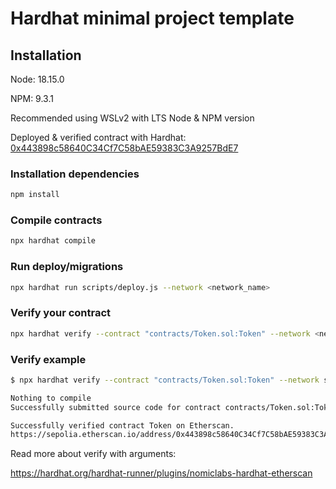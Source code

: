 # Hardhat minimal project template

## Installation
Node: 18.15.0

NPM: 9.3.1

Recommended using WSLv2 with LTS Node & NPM version

Deployed & verified contract with Hardhat: [0x443898c58640C34Cf7C58bAE59383C3A9257BdE7](https://sepolia.etherscan.io/address/0x443898c58640C34Cf7C58bAE59383C3A9257BdE7#code)

### Installation dependencies
```bash
npm install
```
### Compile contracts
```bash
npx hardhat compile
```
### Run deploy/migrations
```bash
npx hardhat run scripts/deploy.js --network <network_name>
```
### Verify your contract
```bash
npx hardhat verify --contract "contracts/Token.sol:Token" --network <network_name> <deployed_contract_address>
```
### Verify example
```bash
$ npx hardhat verify --contract "contracts/Token.sol:Token" --network sepolia 0x443898c58640C34Cf7C58bAE59383C3A9257BdE7

Nothing to compile
Successfully submitted source code for contract contracts/Token.sol:Token at 0x443898c58640C34Cf7C58bAE59383C3A9257BdE7 for verification on the block explorer. Waiting for verification result...

Successfully verified contract Token on Etherscan.
https://sepolia.etherscan.io/address/0x443898c58640C34Cf7C58bAE59383C3A9257BdE7#code
```
Read more about verify with arguments:

https://hardhat.org/hardhat-runner/plugins/nomiclabs-hardhat-etherscan
